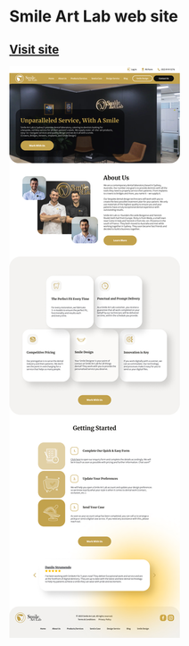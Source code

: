 # Smile Art Lab web site
## [Visit site](https://smile-art-lab.vercel.app/)
![Smile art lab preview](/public/preview.jpg)
